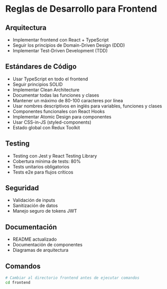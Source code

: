 # Reglas de Desarrollo para Frontend

## Arquitectura
- Implementar frontend con React + TypeScript
- Seguir los principios de Domain-Driven Design (DDD)
- Implementar Test-Driven Development (TDD)

## Estándares de Código
- Usar TypeScript en todo el frontend
- Seguir principios SOLID
- Implementar Clean Architecture
- Documentar todas las funciones y clases
- Mantener un máximo de 80-100 caracteres por línea
- Usar nombres descriptivos en inglés para variables, funciones y clases
- Componentes funcionales con React Hooks
- Implementar Atomic Design para componentes
- Usar CSS-in-JS (styled-components)
- Estado global con Redux Toolkit

## Testing
- Testing con Jest y React Testing Library
- Cobertura mínima de tests: 80%
- Tests unitarios obligatorios
- Tests e2e para flujos críticos

## Seguridad
- Validación de inputs
- Sanitización de datos
- Manejo seguro de tokens JWT

## Documentación
- README actualizado
- Documentación de componentes
- Diagramas de arquitectura

## Comandos
```bash
# Cambiar al directorio frontend antes de ejecutar comandos
cd frontend
``` 